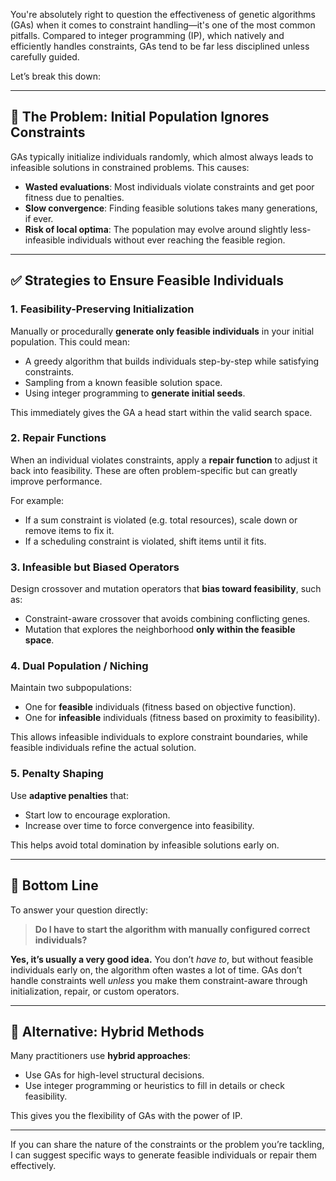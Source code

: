 You're absolutely right to question the effectiveness of genetic algorithms (GAs) when it comes to constraint handling—it's one of the most common pitfalls. Compared to integer programming (IP), which natively and efficiently handles constraints, GAs tend to be far less disciplined unless carefully guided.

Let’s break this down:

---

## 🔧 The Problem: Initial Population Ignores Constraints

GAs typically initialize individuals randomly, which almost always leads to infeasible solutions in constrained problems. This causes:

* **Wasted evaluations**: Most individuals violate constraints and get poor fitness due to penalties.
* **Slow convergence**: Finding feasible solutions takes many generations, if ever.
* **Risk of local optima**: The population may evolve around slightly less-infeasible individuals without ever reaching the feasible region.

---

## ✅ Strategies to Ensure Feasible Individuals

### 1. **Feasibility-Preserving Initialization**

Manually or procedurally **generate only feasible individuals** in your initial population. This could mean:

* A greedy algorithm that builds individuals step-by-step while satisfying constraints.
* Sampling from a known feasible solution space.
* Using integer programming to **generate initial seeds**.

This immediately gives the GA a head start within the valid search space.

### 2. **Repair Functions**

When an individual violates constraints, apply a **repair function** to adjust it back into feasibility. These are often problem-specific but can greatly improve performance.

For example:

* If a sum constraint is violated (e.g. total resources), scale down or remove items to fix it.
* If a scheduling constraint is violated, shift items until it fits.

### 3. **Infeasible but Biased Operators**

Design crossover and mutation operators that **bias toward feasibility**, such as:

* Constraint-aware crossover that avoids combining conflicting genes.
* Mutation that explores the neighborhood **only within the feasible space**.

### 4. **Dual Population / Niching**

Maintain two subpopulations:

* One for **feasible** individuals (fitness based on objective function).
* One for **infeasible** individuals (fitness based on proximity to feasibility).

This allows infeasible individuals to explore constraint boundaries, while feasible individuals refine the actual solution.

### 5. **Penalty Shaping**

Use **adaptive penalties** that:

* Start low to encourage exploration.
* Increase over time to force convergence into feasibility.

This helps avoid total domination by infeasible solutions early on.

---

## 🤖 Bottom Line

To answer your question directly:

> **Do I have to start the algorithm with manually configured correct individuals?**

**Yes, it’s usually a very good idea.** You don’t *have to*, but without feasible individuals early on, the algorithm often wastes a lot of time. GAs don’t handle constraints well *unless* you make them constraint-aware through initialization, repair, or custom operators.

---

## 🧠 Alternative: Hybrid Methods

Many practitioners use **hybrid approaches**:

* Use GAs for high-level structural decisions.
* Use integer programming or heuristics to fill in details or check feasibility.

This gives you the flexibility of GAs with the power of IP.

---

If you can share the nature of the constraints or the problem you’re tackling, I can suggest specific ways to generate feasible individuals or repair them effectively.
